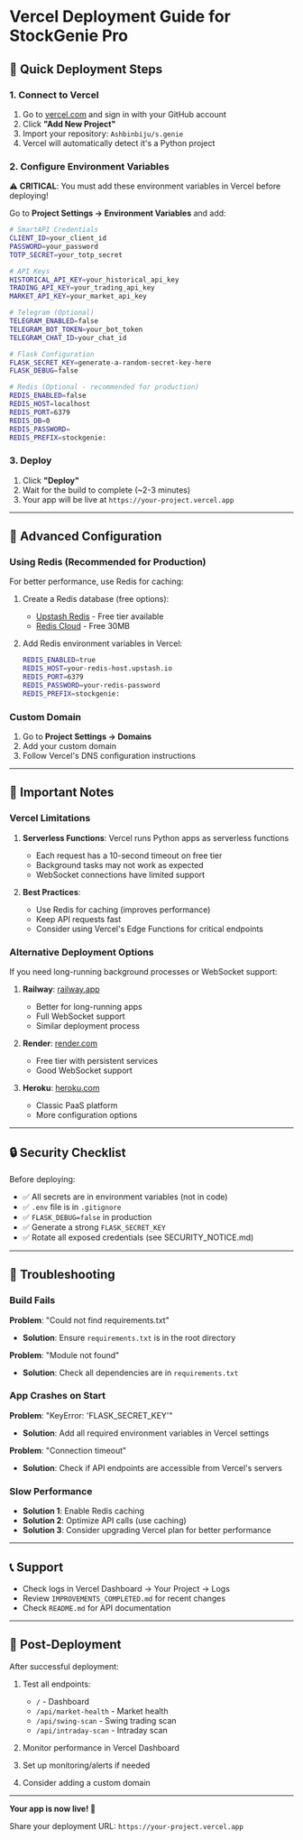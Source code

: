 # Vercel Deployment Guide for StockGenie Pro

## 🚀 Quick Deployment Steps

### 1. Connect to Vercel

1. Go to [vercel.com](https://vercel.com) and sign in with your GitHub account
2. Click **"Add New Project"**
3. Import your repository: `Ashbinbiju/s.genie`
4. Vercel will automatically detect it's a Python project

### 2. Configure Environment Variables

⚠️ **CRITICAL**: You must add these environment variables in Vercel before deploying!

Go to **Project Settings → Environment Variables** and add:

```bash
# SmartAPI Credentials
CLIENT_ID=your_client_id
PASSWORD=your_password
TOTP_SECRET=your_totp_secret

# API Keys
HISTORICAL_API_KEY=your_historical_api_key
TRADING_API_KEY=your_trading_api_key
MARKET_API_KEY=your_market_api_key

# Telegram (Optional)
TELEGRAM_ENABLED=false
TELEGRAM_BOT_TOKEN=your_bot_token
TELEGRAM_CHAT_ID=your_chat_id

# Flask Configuration
FLASK_SECRET_KEY=generate-a-random-secret-key-here
FLASK_DEBUG=false

# Redis (Optional - recommended for production)
REDIS_ENABLED=false
REDIS_HOST=localhost
REDIS_PORT=6379
REDIS_DB=0
REDIS_PASSWORD=
REDIS_PREFIX=stockgenie:
```

### 3. Deploy

1. Click **"Deploy"**
2. Wait for the build to complete (~2-3 minutes)
3. Your app will be live at `https://your-project.vercel.app`

---

## 🔧 Advanced Configuration

### Using Redis (Recommended for Production)

For better performance, use Redis for caching:

1. Create a Redis database (free options):
   - [Upstash Redis](https://upstash.com/) - Free tier available
   - [Redis Cloud](https://redis.com/try-free/) - Free 30MB

2. Add Redis environment variables in Vercel:
   ```bash
   REDIS_ENABLED=true
   REDIS_HOST=your-redis-host.upstash.io
   REDIS_PORT=6379
   REDIS_PASSWORD=your-redis-password
   REDIS_PREFIX=stockgenie:
   ```

### Custom Domain

1. Go to **Project Settings → Domains**
2. Add your custom domain
3. Follow Vercel's DNS configuration instructions

---

## 📝 Important Notes

### Vercel Limitations

1. **Serverless Functions**: Vercel runs Python apps as serverless functions
   - Each request has a 10-second timeout on free tier
   - Background tasks may not work as expected
   - WebSocket connections have limited support

2. **Best Practices**:
   - Use Redis for caching (improves performance)
   - Keep API requests fast
   - Consider using Vercel's Edge Functions for critical endpoints

### Alternative Deployment Options

If you need long-running background processes or WebSocket support:

1. **Railway**: [railway.app](https://railway.app)
   - Better for long-running apps
   - Full WebSocket support
   - Similar deployment process

2. **Render**: [render.com](https://render.com)
   - Free tier with persistent services
   - Good WebSocket support

3. **Heroku**: [heroku.com](https://heroku.com)
   - Classic PaaS platform
   - More configuration options

---

## 🔒 Security Checklist

Before deploying:

- ✅ All secrets are in environment variables (not in code)
- ✅ `.env` file is in `.gitignore`
- ✅ `FLASK_DEBUG=false` in production
- ✅ Generate a strong `FLASK_SECRET_KEY`
- ✅ Rotate all exposed credentials (see SECURITY_NOTICE.md)

---

## 🐛 Troubleshooting

### Build Fails

**Problem**: "Could not find requirements.txt"
- **Solution**: Ensure `requirements.txt` is in the root directory

**Problem**: "Module not found"
- **Solution**: Check all dependencies are in `requirements.txt`

### App Crashes on Start

**Problem**: "KeyError: 'FLASK_SECRET_KEY'"
- **Solution**: Add all required environment variables in Vercel settings

**Problem**: "Connection timeout"
- **Solution**: Check if API endpoints are accessible from Vercel's servers

### Slow Performance

- **Solution 1**: Enable Redis caching
- **Solution 2**: Optimize API calls (use caching)
- **Solution 3**: Consider upgrading Vercel plan for better performance

---

## 📞 Support

- Check logs in Vercel Dashboard → Your Project → Logs
- Review `IMPROVEMENTS_COMPLETED.md` for recent changes
- Check `README.md` for API documentation

---

## 🎉 Post-Deployment

After successful deployment:

1. Test all endpoints:
   - `/` - Dashboard
   - `/api/market-health` - Market health
   - `/api/swing-scan` - Swing trading scan
   - `/api/intraday-scan` - Intraday scan

2. Monitor performance in Vercel Dashboard

3. Set up monitoring/alerts if needed

4. Consider adding a custom domain

---

**Your app is now live! 🚀**

Share your deployment URL: `https://your-project.vercel.app`
